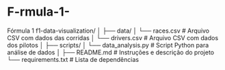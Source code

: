 # F-rmula-1-
Fórmula 1 
f1-data-visualization/
│
├── data/
│   └── races.csv   # Arquivo CSV com dados das corridas
│   └── drivers.csv # Arquivo CSV com dados dos pilotos
│
├── scripts/
│   └── data_analysis.py   # Script Python para análise de dados
│
├── README.md              # Instruções e descrição do projeto
└── requirements.txt       # Lista de dependências
